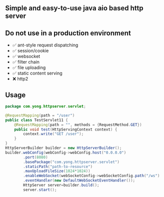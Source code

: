 ## Simple and easy-to-use java aio based http server

## Do not use in a production environment

- ✅ ant-style request dispatching
- ✅ session/cookie
- ✅ websocket
- ✅ filter chain
- ✅ file uploading
- ✅ static content serving
- ❌ http2

## Usage

```java
package com.yong.httpserver.servlet;

@RequestMapping(path = "/user")
public class TestServlet11 {
    @RequestMapping(path = "", methods = {RequestMethod.GET})
    public void test(HttpServingContext context) {
        context.write("GET /user");
    }
}
HttpServerBuilder builder = new HttpServerBuilder();
builder.webConfig(webConfig->webConfig.host("0.0.0.0")
        .port(8080)
        .basePackage("com.yong.httpserver.servlet")
        .staticPath("path-to-resource")
        .maxUploadFileSize(1024*1024))
        .enableWebSocket(webSocketConfig->webSocketConfig.path("/ws")
        .eventHandler(new DefaultWebSocketEventHandler());
        HttpServer server=builder.build();
        server.start();
```

